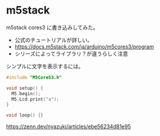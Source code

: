 # m5stack

m5stack cores3 に書き込みしてみた。

- 公式のチュートリアルが詳しい。
- https://docs.m5stack.com/ja/arduino/m5cores3/program
- シリーズによってライブラリ？が違うらしく注意

シンプルに文字を表示するには。

```cpp
#include "M5CoreS3.h"

void setup() {
  M5.begin();
  M5.Lcd.print("a");
}

void loop() {}
```
https://zenn.dev/nyazuki/articles/ebe56234d81e95
